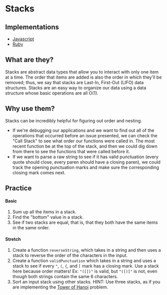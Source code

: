 # Stacks

## Implementations

- [Javascript](./js-implementation.md)
- [Ruby](./ruby-implementation.md)

## What are they?

Stacks are abstract data types that allow you to interact with only one item at a time. The order that items are added is also the order in which they'll be removed; thus, we say that stacks are Last-In, First-Out (LIFO) data structures. Stacks are an easy way to organize our data using a data structure whose basic operations are all O(1).

## Why use them?

Stacks can be incredibly helpful for figuring out order and nesting. 

- If we're debugging our applications and we want to find out all of the operations that occurred before an issue presented, we can check the "Call Stack" to see what order our functions were called in. The most recent function be at the top of the stack, and then we could dig down from there to see the functions that were called before it.
- If we want to parse a raw string to see if it has valid punctuation (every quote should close, every paren should have a closing paren), we could track the opening punctuation marks and make sure the corresponding closing mark comes next.

## Practice

#### Basic

1. Sum up all the items in a stack.
2. Find the "bottom" value in a stack.
3. See if two stacks are equal, that is, that they both have the same items in the same order.


#### Stretch

1. Create a function `reverseString`, which takes in a string and then uses a stack to reverse the order of the characters in the input.
2. Create a function `validPunctuation` which takes in a string and uses a stack to see if every `"`, `(`, `{`, and `[` mark has a closing mark. Use a stack here because order matters! Ex: `"([])"` is valid, but `"([)]"` is not, even though both strings contain the same 6 characters.
3. Sort an input stack using other stacks. HINT: Use three stacks, as if you are implementing the [Tower of Hanoi](https://en.wikipedia.org/wiki/Tower_of_Hanoi) problem.

